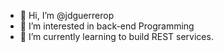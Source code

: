 - 👋 Hi, I’m @jdguerrerop
- 👀 I’m interested in back-end Programming
- 🌱 I’m currently learning to build REST services.

<!---
jdguerrerop/jdguerrerop is a ✨ special ✨ repository because its `README.md` (this file) appears on your GitHub profile.
You can click the Preview link to take a look at your changes.
--->
